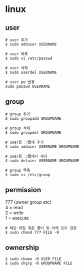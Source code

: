 # linux

## user
```
# user 추가
$ sudo adduser USERNAME

# user 목록
$ sudo vi /etc/passwd

# user 삭제
$ sudo userdel USERNAME

# user pw 변경
sudo passwd USERNAME
```

## group
```
# group 추가
$ sudo groupadd GROUPNAME

# group 삭제
$ sudo groupdel GROUPNAME

# user를 그룹에 추가
$ sudo adduser USERNAME GROUPNAME

# user를 그룹에서 제외
$ sudo deluser USERNAME GROUPNAME

# group 목록
$ sudo vi /etc/group
```

## permission
777 (owner group etc)  
4 = read  
2 = write  
1 = execute  

```
# 해당 파일 혹은 폴더 및 아래 모두 권한
$ sudo chmod 777 FILE -R
```

## ownership
```
$ sudo chown -R USER FILE
$ sudo shgrp -R GROUPNAME FILE
```
